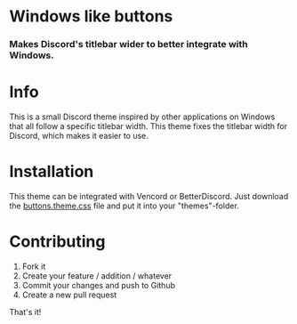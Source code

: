 # Windows like buttons
### Makes Discord's titlebar wider to better integrate with Windows.

# Info
This is a small Discord theme inspired by other applications on Windows that all follow a specific titlebar width. This theme fixes the titlebar width for Discord, which makes it easier to use.
# Installation
This theme can be integrated with Vencord or BetterDiscord. Just download the [buttons.theme.css](./buttons.theme.css) file and put it into your "themes"-folder.
# Contributing
1. Fork it
2. Create your feature / addition / whatever
3. Commit your changes and push to Github
4. Create a new pull request

That's it!
